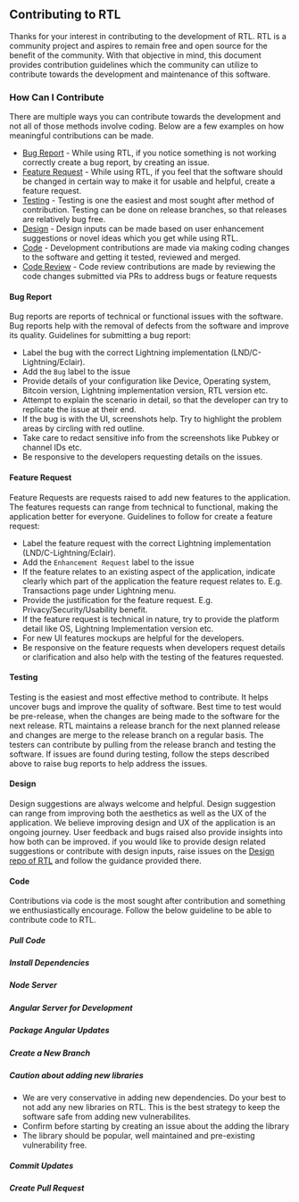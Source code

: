 ## Contributing to RTL
Thanks for your interest in contributing to the development of RTL. RTL is a community project and aspires to remain free and open source for the benefit of the community. With that objective in mind, this document provides contribution guidelines which the community can utilize to contribute towards the development and maintenance of this software.

### <a name="how"></a>How Can I Contribute
There are multiple ways you can contribute towards the development and not all of those methods involve coding. Below are a few examples on how meaningful contributions can be made.
* [Bug Report](#bug) - While using RTL, if you notice something is not working correctly create a bug report, by creating an issue.
* [Feature Request](#feature) - While using RTL, if you feel that the software should be changed in certain way to make it for usable and helpful, create a feature request.
* [Testing](#testing) - Testing is one the easiest and most sought after method of contribution. Testing can be done on release branches, so that releases are relatively bug free.
* [Design](#design) - Design inputs can be made based on user enhancement suggestions or novel ideas which you get while using RTL.
* [Code](#code) - Development contributions are made via making coding changes to the software and getting it tested, reviewed and merged.
* [Code Review](#codereview) - Code review contributions are made by reviewing the code changes submitted via PRs to address bugs or feature requests

#### <a name="bug"></a>Bug Report
Bug reports are reports of technical or functional issues with the software. Bug reports help with the removal of defects from the software and improve its quality. Guidelines for submitting a bug report:
* Label the bug with the correct Lightning implementation (LND/C-Lightning/Eclair).
* Add the `Bug` label to the issue
* Provide details of your configuration like Device, Operating system, Bitcoin version, Lightning implementation version, RTL version etc.
* Attempt to explain the scenario in detail, so that the developer can try to replicate the issue at their end.
* If the bug is with the UI, screenshots help. Try to highlight the problem areas by circling with red outline.
* Take care to redact sensitive info from the screenshots like Pubkey or channel IDs etc.
* Be responsive to the developers requesting details on the issues.

#### <a name="feature"></a>Feature Request
Feature Requests are requests raised to add new features to the application. The features requests can range from technical to functional, making the application better for everyone. Guidelines to follow for create a feature request:
* Label the feature request with the correct Lightning implementation (LND/C-Lightning/Eclair).
* Add the `Enhancement Request` label to the issue
* If the feature relates to an existing aspect of the application, indicate clearly which part of the application the feature request relates to. E.g. Transactions page under Lightning menu.
* Provide the justification for the feature request. E.g. Privacy/Security/Usability benefit.
* If the feature request is technical in nature, try to provide the platform detail like OS, Lightning Implementation version etc.
* For new UI features mockups are helpful for the developers.
* Be responsive on the feature requests when developers request details or clarification and also help with the testing of the features requested.

#### <a name="testing"></a>Testing
Testing is the easiest and most effective method to contribute. It helps uncover bugs and improve the quality of software. Best time to test would be pre-release, when the changes are being made to the software for the next release. RTL maintains a release branch for the next planned release and changes are merge to the release branch on a regular basis. The testers can contribute by pulling from the release branch and testing the software. If issues are found during testing, follow the steps described above to raise bug reports to help address the issues.

#### <a name="design"></a>Design
Design suggestions are always welcome and helpful. Design suggestion can range from improving both the aesthetics as well as the UX of the application. We believe improving design and UX of the application is an ongoing journey. User feedback and bugs raised also provide insights into how both can be improved. if you would like to provide design related suggestions or contribute with design inputs, raise issues on the [Design repo of RTL](https://github.com/Ride-The-Lightning/RTL-Design) and follow the guidance provided there.

#### <a name="code"></a>Code
Contributions via code is the most sought after contribution and something we enthusiastically encourage. Follow the below guideline to be able to contribute code to RTL.
##### Pull Code
##### Install Dependencies
##### Node Server
##### Angular Server for Development
##### Package Angular Updates
##### Create a New Branch
##### Caution about adding new libraries
* We are very conservative in adding new dependencies. Do your best to not add any new libraries on RTL. This is the best strategy to keep the software safe from adding new vulnerabilites.
* Confirm before starting by creating an issue about the adding the library 
* The library should be popular, well maintained and pre-existing vulnerability free.

##### Commit Updates
##### Create Pull Request